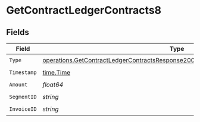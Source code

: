 # GetContractLedgerContracts8


## Fields

| Field                                                                                                                                                                                      | Type                                                                                                                                                                                       | Required                                                                                                                                                                                   | Description                                                                                                                                                                                |
| ------------------------------------------------------------------------------------------------------------------------------------------------------------------------------------------ | ------------------------------------------------------------------------------------------------------------------------------------------------------------------------------------------ | ------------------------------------------------------------------------------------------------------------------------------------------------------------------------------------------ | ------------------------------------------------------------------------------------------------------------------------------------------------------------------------------------------ |
| `Type`                                                                                                                                                                                     | [operations.GetContractLedgerContractsResponse200ApplicationJSONResponseBodyDataType](../../models/operations/getcontractledgercontractsresponse200applicationjsonresponsebodydatatype.md) | :heavy_check_mark:                                                                                                                                                                         | N/A                                                                                                                                                                                        |
| `Timestamp`                                                                                                                                                                                | [time.Time](https://pkg.go.dev/time#Time)                                                                                                                                                  | :heavy_check_mark:                                                                                                                                                                         | N/A                                                                                                                                                                                        |
| `Amount`                                                                                                                                                                                   | *float64*                                                                                                                                                                                  | :heavy_check_mark:                                                                                                                                                                         | N/A                                                                                                                                                                                        |
| `SegmentID`                                                                                                                                                                                | *string*                                                                                                                                                                                   | :heavy_check_mark:                                                                                                                                                                         | N/A                                                                                                                                                                                        |
| `InvoiceID`                                                                                                                                                                                | *string*                                                                                                                                                                                   | :heavy_check_mark:                                                                                                                                                                         | N/A                                                                                                                                                                                        |